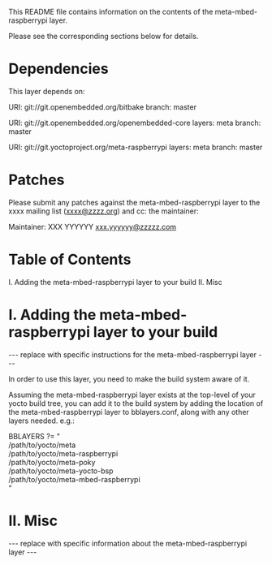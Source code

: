 This README file contains information on the contents of the
meta-mbed-raspberrypi layer.

Please see the corresponding sections below for details.

Dependencies
============

This layer depends on:

  URI: git://git.openembedded.org/bitbake
  branch: master

  URI: git://git.openembedded.org/openembedded-core
  layers: meta
  branch: master

  URI: git://git.yoctoproject.org/meta-raspberrypi
  layers: meta
  branch: master


Patches
=======

Please submit any patches against the meta-mbed-raspberrypi layer to the
xxxx mailing list (xxxx@zzzz.org) and cc: the maintainer:

Maintainer: XXX YYYYYY <xxx.yyyyyy@zzzzz.com>


Table of Contents
=================

  I. Adding the meta-mbed-raspberrypi layer to your build
 II. Misc


I. Adding the meta-mbed-raspberrypi layer to your build
=================================================

--- replace with specific instructions for the meta-mbed-raspberrypi layer ---

In order to use this layer, you need to make the build system aware of
it.

Assuming the meta-mbed-raspberrypi layer exists at the top-level of your
yocto build tree, you can add it to the build system by adding the
location of the meta-mbed-raspberrypi layer to bblayers.conf, along with any
other layers needed. e.g.:

  BBLAYERS ?= " \
    /path/to/yocto/meta \
    /path/to/yocto/meta-raspberrypi \
    /path/to/yocto/meta-poky \
    /path/to/yocto/meta-yocto-bsp \
    /path/to/yocto/meta-mbed-raspberrypi \
    "


II. Misc
========

--- replace with specific information about the meta-mbed-raspberrypi layer ---
